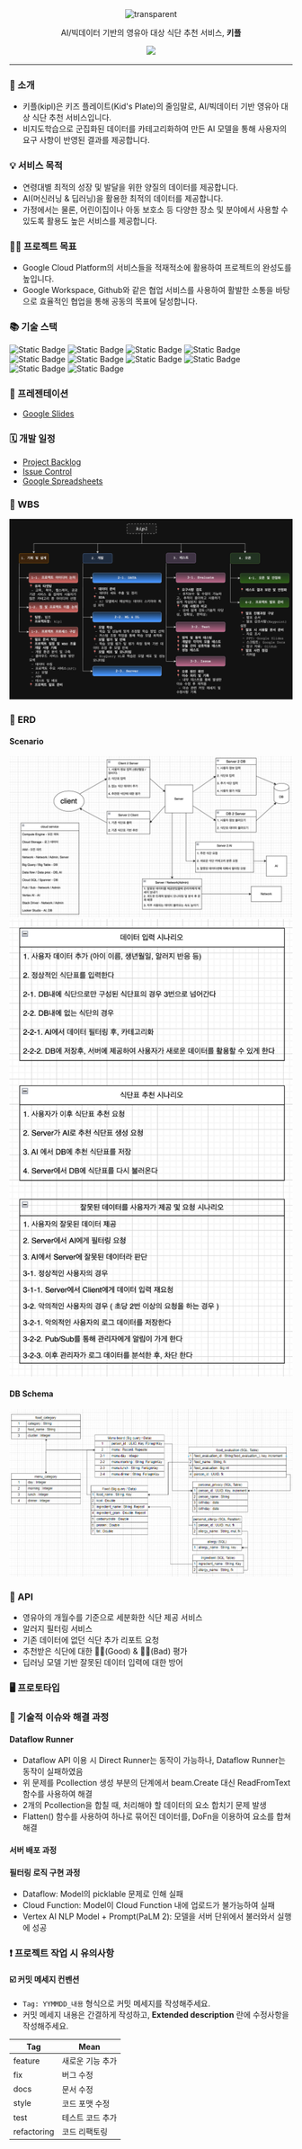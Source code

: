 <div align="center">
  <img src="https://capsule-render.vercel.app/api?type=transparent&fontColor=9370DB&text=kipl👶🏻%20&height=150&fontSize=45" alt="transparent" />
</div>

<p align="center">AI/빅데이터 기반의 영유아 대상 식단 추천 서비스, <strong>키플</strong></p>
<p align="center"><a href="https://github.com/Latencygg/kipl"><img src="https://hits.seeyoufarm.com/api/count/incr/badge.svg?url=https%3A%2F%2Fgithub.com%2FLatencygg%2Fkipl&count_bg=%23000000&title_bg=%23000000&icon=github.svg&icon_color=%23E7E7E7&title=Github&edge_flat=false"/></a></p>

***

### 🔖 소개
  - 키플(kipl)은 키즈 플레이트(Kid's Plate)의 줄임말로, AI/빅데이터 기반 영유아 대상 식단 추천 서비스입니다.
  - 비지도학습으로 군집화된 데이터를 카테고리화하여 만든 AI 모델을 통해 사용자의 요구 사항이 반영된 결과를 제공합니다.

### 💡 서비스 목적
  - 연령대별 최적의 성장 및 발달을 위한 양질의 데이터를 제공합니다.
  - AI(머신러닝 & 딥러닝)을 활용한 최적의 데이터를 제공합니다.
  - 가정에서는 물론, 어린이집이나 아동 보호소 등 다양한 장소 및 분야에서 사용할 수 있도록 활용도 높은 서비스를 제공합니다.

### 🏃🏻 프로젝트 목표
  - Google Cloud Platform의 서비스들을 적재적소에 활용하여 프로젝트의 완성도를 높입니다.
  - Google Workspace, Github와 같은 협업 서비스를 사용하여 활발한 소통을 바탕으로 효율적인 협업을 통해 공동의 목표에 달성합니다.

### 📚 기술 스택
![Static Badge](https://img.shields.io/badge/Google%20Cloud%20Platform-%234285F4?style=flat&logo=googlecloud&logoColor=white&labelColor=%234285F4)
![Static Badge](https://img.shields.io/badge/Python-%233776AB?logo=python&logoColor=white&labelColor=%233776AB)
![Static Badge](https://img.shields.io/badge/TensorFlow-%23FF6F00?logo=tensorflow&logoColor=white&labelColor=%23FF6F00)
![Static Badge](https://img.shields.io/badge/Keras-%23D00000?style=flat&logo=keras&logoColor=white&labelColor=%23D00000)
![Static Badge](https://img.shields.io/badge/MySQL-%234479A1?style=flat&logo=mysql&logoColor=white&labelColor=%234479A1)
![Static Badge](https://img.shields.io/badge/pandas-%23150458?style=flat&logo=pandas&logoColor=white&labelColor=%23150458)
![Static Badge](https://img.shields.io/badge/Apache%20Beam-%23E25A1C?style=flat&logoColor=white&labelColor=%23E25A1C)
![Static Badge](https://img.shields.io/badge/Java-%23E85C33?labelColor=%23E85C33)
![Static Badge](https://img.shields.io/badge/Spring%20Boot-%236DB33F?style=flat&logo=springboot&logoColor=white&labelColor=%236DB33F)
![Static Badge](https://img.shields.io/badge/GitHub-%23181717?logo=git&logoColor=white&labelColor=%23181717)

### 📢 프레젠테이션
  - [Google Slides](https://docs.google.com/presentation/d/1N2k06W986UxusSEhcLNO-zW8Q9qEfn_TwxYo4GF4fuE/edit?usp=sharing)

### 🗓️ 개발 일정
  - [Project Backlog](https://github.com/users/Latencygg/projects/3)
  - [Issue Control](https://github.com/Latencygg/kipl/issues)
  - [Google Spreadsheets](https://docs.google.com/spreadsheets/d/1K13jrMJEbruGH6SgpTZyGPpVdJmgOs0t4wgxs4v66hs/edit?usp=sharing)

### 📌 WBS

<img src="https://github.com/Latencygg/kipl/blob/main/pic/wbs.png" width="auto" height="auto">

### 📑 ERD

#### Scenario
<img src="https://github.com/Latencygg/kipl/blob/main/pic/scenario8.PNG" width="auto" height="auto">
<img src="https://github.com/Latencygg/kipl/blob/main/pic/scenario1.PNG" width="auto" height="auto">

#### DB Schema
<img src="https://github.com/Latencygg/kipl/blob/main/pic/kipl_dataset_schema.png" width="auto" height="auto">

### 🔗 API
  - 영유아의 개월수를 기준으로 세분화한 식단 제공 서비스
  - 알러지 필터링 서비스
  - 기존 데이터에 없던 식단 추가 리포트 요청
  - 추천받은 식단에 대한 👍🏻(Good) & 👎🏻(Bad) 평가
  - 딥러닝 모델 기반 잘못된 데이터 입력에 대한 방어

### 🖥️ 프로토타입

### 🔑 기술적 이슈와 해결 과정

  #### Dataflow Runner
  - Dataflow API 이용 시 Direct Runner는 동작이 가능하나, Dataflow Runner는 동작이 실패하였음
  - 위 문제를 Pcollection 생성 부분의 단계에서 beam.Create 대신 ReadFromText 함수를 사용하여 해결
  - 2개의 Pcollection을 합칠 때, 처리해야 할 데이터의 요소 합치기 문제 발생
  - Flatten() 함수를 사용하여 하나로 묶어진 데이터를, DoFn을 이용하여 요소를 합쳐 해결
  
  #### 서버 배포 과정
  
  #### 필터링 로직 구현 과정
  - Dataflow: Model의 picklable 문제로 인해 실패
  - Cloud Function: Model이 Cloud Function 내에 업로드가 불가능하여 실패
  - Vertex AI NLP Model + Prompt(PaLM 2): 모델을 서버 단위에서 불러와서 실행에 성공

### ❗️ 프로젝트 작업 시 유의사항

  #### ☑️ 커밋 메세지 컨벤션
  - `Tag: YYMMDD_내용` 형식으로 커밋 메세지를 작성해주세요.
  - 커밋 메세지 내용은 간결하게 작성하고, <strong>Extended description</strong> 란에 수정사항을 작성해주세요.

| Tag | Mean |
| --- | --- |
| feature | 새로운 기능 추가 |
| fix | 버그 수정 |
| docs | 문서 수정 |
| style | 코드 포맷 수정 |
| test | 테스트 코드 추가 |
| refactoring | 코드 리팩토링 |
